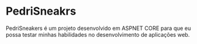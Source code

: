 # PedriSneakrs
PedriSneakers é um projeto desenvolvido em ASPNET CORE para que eu possa testar minhas habilidades no desenvolvimento de aplicações web.
